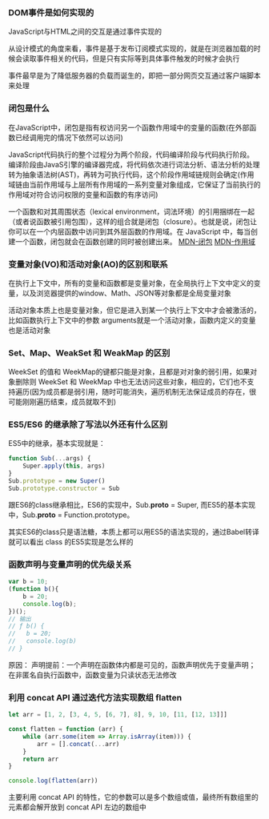 ### DOM事件是如何实现的
JavaScript与HTML之间的交互是通过事件实现的

从设计模式的角度来看，事件是基于发布订阅模式实现的，就是在浏览器加载的时候会读取事件相关的代码，但是只有实际等到具体事件触发的时候才会执行

事件最早是为了降低服务器的负载而诞生的，即把一部分网页交互通过客户端脚本来处理

### 闭包是什么
在JavaScript中，闭包是指有权访问另一个函数作用域中的变量的函数(在外部函数已经调用完的情况下依然可以访问)

JavaScript代码执行的整个过程分为两个阶段，代码编译阶段与代码执行阶段。编译阶段由JavaS引擎的编译器完成，将代码依次进行词法分析、语法分析的处理转为抽象语法树(AST)，再转为可执行代码，这个阶段作用域链规则会确定(作用域链由当前作用域与上层所有作用域的一系列变量对象组成，它保证了当前执行的作用域对符合访问权限的变量和函数的有序访问)

一个函数和对其周围状态（lexical environment，词法环境）的引用捆绑在一起（或者说函数被引用包围），这样的组合就是闭包（closure）。也就是说，闭包让你可以在一个内层函数中访问到其外层函数的作用域。在 JavaScript 中，每当创建一个函数，闭包就会在函数创建的同时被创建出来。
[MDN-闭包](https://developer.mozilla.org/zh-CN/docs/Web/JavaScript/Closures)
[MDN-作用域](https://developer.mozilla.org/zh-CN/docs/Glossary/Scope)

### 变量对象(VO)和活动对象(AO)的区别和联系
在执行上下文中，所有的变量和函数都是变量对象，在全局执行上下文中定义的变量，以及浏览器提供的window、Math、JSON等对象都是全局变量对象

活动对象本质上也是变量对象，但它是进入到某一个执行上下文中才会被激活的，比如函数执行上下文中的参数 arguments就是一个活动对象，函数内定义的变量也是活动对象

### Set、Map、WeakSet 和 WeakMap 的区别
WeekSet 的值和 WeekMap的键都只能是对象，且都是对对象的弱引用，如果对象删除则 WeekSet 和 WeekMap 中也无法访问这些对象，相应的，它们也不支持遍历(因为成员都是弱引用，随时可能消失，遍历机制无法保证成员的存在，很可能刚刚遍历结束，成员就取不到)

### ES5/ES6 的继承除了写法以外还有什么区别
ES5中的继承，基本实现就是：
```javascript
function Sub(...args) {
    Super.apply(this, args)
}
Sub.prototype = new Super()
Sub.prototype.constructor = Sub
```
跟ES6的class继承相比，ES6的实现中，Sub.__proto__ = Super, 而ES5的基本实现中，Sub.__proto__ = Function.prototype。

其实ES6的class只是语法糖，本质上都可以用ES5的语法实现的，通过Babel转译就可以看出 class 的ES5实现是怎么样的

### 函数声明与变量声明的优先级关系
```javascript
var b = 10;
(function b(){
    b = 20;
    console.log(b); 
})();
// 输出
// ƒ b() {
//   b = 20;
//   console.log(b)
// }
```
原因： 声明提前：一个声明在函数体内都是可见的，函数声明优先于变量声明；在非匿名自执行函数中，函数变量为只读状态无法修改

### 利用 concat API 通过迭代方法实现数组 flatten
```javascript
let arr = [1, 2, [3, 4, 5, [6, 7], 8], 9, 10, [11, [12, 13]]]

const flatten = function (arr) {
    while (arr.some(item => Array.isArray(item))) {
        arr = [].concat(...arr)
    }
    return arr
}

console.log(flatten(arr))
```

主要利用 concat API 的特性，它的参数可以是多个数组或值，最终所有数组里的元素都会解开放到 concat API 左边的数组中
